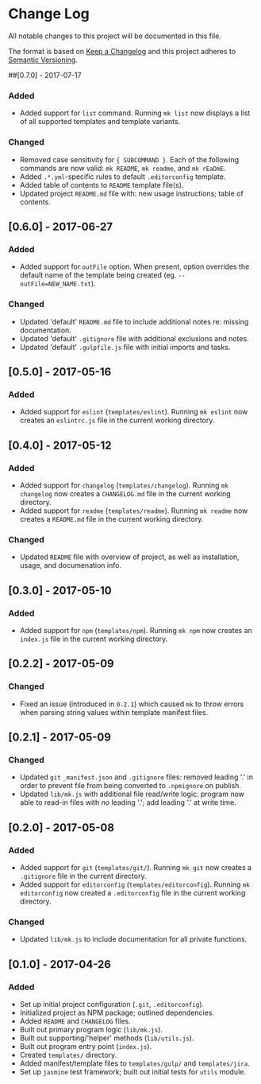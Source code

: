 # Change Log
All notable changes to this project will be documented in this file.

The format is based on [Keep a Changelog](http://keepachangelog.com/) and this project adheres to [Semantic Versioning](http://semver.org/).

##[0.7.0] - 2017-07-17
### Added
- Added support for `list` command. Running `mk list` now displays a list of all supported templates and template variants.

### Changed
- Removed case sensitivity for `{ SUBCOMMAND }`. Each of the following commands are now valid: `mk README`, `mk readme`, and `mk rEaDmE`.
- Added `.*.yml`-specific rules to default `.editorconfig` template.
- Added table of contents to `README` template file(s).
- Updated project `README.md` file with: new usage instructions; table of contents.

## [0.6.0] - 2017-06-27
### Added
- Added support for `outFile` option. When present, option overrides the default name of the template being created (eg. `--outFile=NEW_NAME.txt`).

### Changed
- Updated 'default' `README.md` file to include additional notes re: missing documentation.
- Updated 'default' `.gitignore` file with additional exclusions and notes.
- Updated 'default' `.gulpfile.js` file with initial imports and tasks.

## [0.5.0] - 2017-05-16
### Added
- Added support for `eslint` (`templates/eslint`). Running `mk eslint` now creates an `eslintrc.js` file in the current working directory.

## [0.4.0] - 2017-05-12
### Added
- Added support for `changelog` (`templates/changelog`). Running `mk changelog` now creates a `CHANGELOG.md` file in the current working directory.
- Added support for `readme` (`templates/readme`). Running `mk readme` now creates a `README.md` file in the current working directory.

### Changed
- Updated `README` file with overview of project, as well as installation, usage, and documenation info.

## [0.3.0] - 2017-05-10
### Added
- Added support for `npm` (`templates/npm`). Running `mk npm` now creates an `index.js` file in the current working directory.

## [0.2.2] - 2017-05-09
### Changed
- Fixed an issue (introduced in `0.2.1`) which caused `mk` to throw errors when parsing string values within template manifest files.

## [0.2.1] - 2017-05-09
### Changed
- Updated `git` `_manifest.json` and `.gitignore` files: removed leading '.' in order to prevent file from being converted to `.npmignore` on publish.
- Updated `lib/mk.js` with additional file read/write logic: program now able to read-in files with *no* leading '.'; add leading '.' at write time.

## [0.2.0] - 2017-05-08
### Added
- Added support for `git` (`templates/git/`). Running `mk git` now creates a `.gitignore` file in the current directory.
- Added support for `editorconfig` (`templates/editorconfig`). Running `mk editorconfig` now created a `.editorconfig` file in the current working directory.

### Changed
- Updated `lib/mk.js` to include documentation for all private functions.

## [0.1.0] - 2017-04-26
### Added
- Set up initial project configuration (`.git`, `.editorconfig`).
- Initialized project as NPM package; outlined dependencies.
- Added `README` and `CHANGELOG` files.
- Built out primary program logic (`lib/mk.js`).
- Built out supporting/'helper' methods (`lib/utils.js`).
- Built out program entry point (`index.js`).
- Created `templates/` directory.
- Added manifest/template files to `templates/gulp/` and `templates/jira`.
- Set up `jasmine` test framework; built out initial tests for `utils` module.
